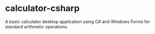 # calculator-csharp
A basic calculator desktop application using C# and Windows Forms for standard arithmetic operations.
